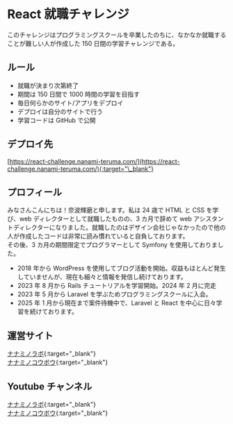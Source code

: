 # React 就職チャレンジ

このチャレンジはプログラミングスクールを卒業したのちに、なかなか就職することが難しい人が作成した 150 日間の学習チャレンジである。

## ルール

- 就職が決まり次第終了
- 期間は 150 日間で 1000 時間の学習を目指す
- 毎日何らかのサイト/アプリをデプロイ
- デプロイは自分のサイトで行う
- 学習コードは GitHub で公開

## デプロイ先

[https://react-challenge.nanami-teruma.com/](https://react-challenge.nanami-teruma.com/){:target="\_blank"}

## プロフィール

みなさんこんにちは！奈波輝磨と申します。私は 24 歳で HTML と CSS を学び、web ディレクターとして就職したものの、3 カ月で辞めて web アシスタントディレクターになりました。就職したのはデザイン会社じゃなかったので他の人が作成したコードは非常に読み慣れていると自負しております。  
その後、3 カ月の期間限定でプログラマーとして Symfony を使用しておりました。

- 2018 年から WordPress を使用してブログ活動を開始。収益もほとんど発生していませんが、現在も細々と情報を発信し続けております。
- 2023 年 8 月から Rails チュートリアルを学習開始。2024 年 2 月に完走
- 2023 年 5 月から Laravel を学ぶためプログラミングスクールに入会。
- 2025 年 1 月から現在まで案件待機中で、Laravel と React を中心に日々学習を続けております。

## 運営サイト

[ナナミノラボ](https://nanami-teruma.net/){:target="\_blank"}  
[ナナミノコウボウ](https://nanami-teruma.com/){:target="\_blank"}

## Youtube チャンネル

[ナナミノラボ](https://studio.youtube.com/channel/UCJxSYBcOy2IkvV0sFsAXFyQ){:target="\_blank"}  
[ナナミノコウボウ](https://studio.youtube.com/channel/UCEpy035A-qyexVvnZXe1vTw){:target="\_blank"}
